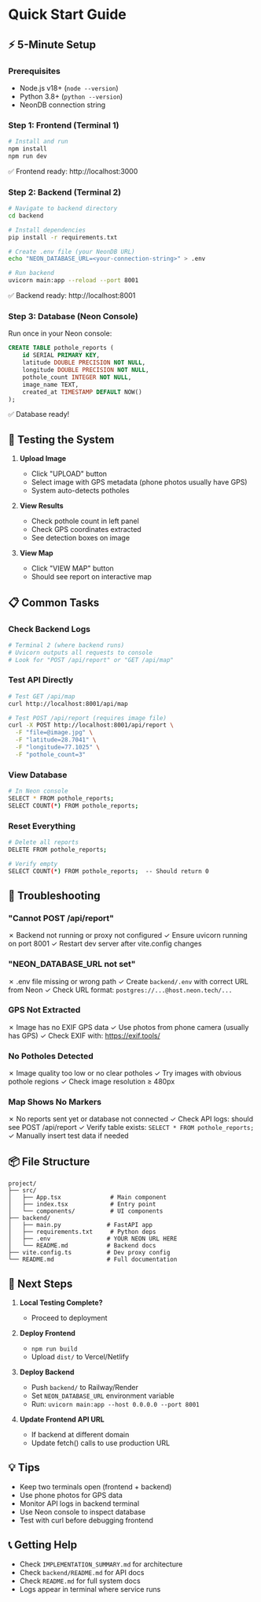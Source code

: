 # Quick Start Guide

## ⚡ 5-Minute Setup

### Prerequisites
- Node.js v18+ (`node --version`)
- Python 3.8+ (`python --version`)
- NeonDB connection string

### Step 1: Frontend (Terminal 1)

```bash
# Install and run
npm install
npm run dev
```

✅ Frontend ready: http://localhost:3000

### Step 2: Backend (Terminal 2)

```bash
# Navigate to backend directory
cd backend

# Install dependencies
pip install -r requirements.txt

# Create .env file (your NeonDB URL)
echo "NEON_DATABASE_URL=<your-connection-string>" > .env

# Run backend
uvicorn main:app --reload --port 8001
```

✅ Backend ready: http://localhost:8001

### Step 3: Database (Neon Console)

Run once in your Neon console:

```sql
CREATE TABLE pothole_reports (
    id SERIAL PRIMARY KEY,
    latitude DOUBLE PRECISION NOT NULL,
    longitude DOUBLE PRECISION NOT NULL,
    pothole_count INTEGER NOT NULL,
    image_name TEXT,
    created_at TIMESTAMP DEFAULT NOW()
);
```

✅ Database ready!

## 🧪 Testing the System

1. **Upload Image**
   - Click "UPLOAD" button
   - Select image with GPS metadata (phone photos usually have GPS)
   - System auto-detects potholes

2. **View Results**
   - Check pothole count in left panel
   - Check GPS coordinates extracted
   - See detection boxes on image

3. **View Map**
   - Click "VIEW MAP" button
   - Should see report on interactive map

## 📋 Common Tasks

### Check Backend Logs
```bash
# Terminal 2 (where backend runs)
# Uvicorn outputs all requests to console
# Look for "POST /api/report" or "GET /api/map"
```

### Test API Directly
```bash
# Test GET /api/map
curl http://localhost:8001/api/map

# Test POST /api/report (requires image file)
curl -X POST http://localhost:8001/api/report \
  -F "file=@image.jpg" \
  -F "latitude=28.7041" \
  -F "longitude=77.1025" \
  -F "pothole_count=3"
```

### View Database
```bash
# In Neon console
SELECT * FROM pothole_reports;
SELECT COUNT(*) FROM pothole_reports;
```

### Reset Everything
```bash
# Delete all reports
DELETE FROM pothole_reports;

# Verify empty
SELECT COUNT(*) FROM pothole_reports;  -- Should return 0
```

## 🐛 Troubleshooting

### "Cannot POST /api/report"
✗ Backend not running or proxy not configured
✓ Ensure uvicorn running on port 8001
✓ Restart dev server after vite.config changes

### "NEON_DATABASE_URL not set"
✗ .env file missing or wrong path
✓ Create `backend/.env` with correct URL from Neon
✓ Check URL format: `postgres://...@host.neon.tech/...`

### GPS Not Extracted
✗ Image has no EXIF GPS data
✓ Use photos from phone camera (usually has GPS)
✓ Check EXIF with: https://exif.tools/

### No Potholes Detected
✗ Image quality too low or no clear potholes
✓ Try images with obvious pothole regions
✓ Check image resolution ≥ 480px

### Map Shows No Markers
✗ No reports sent yet or database not connected
✓ Check API logs: should see POST /api/report
✓ Verify table exists: `SELECT * FROM pothole_reports;`
✓ Manually insert test data if needed

## 📦 File Structure

```
project/
├── src/
│   ├── App.tsx              # Main component
│   ├── index.tsx            # Entry point
│   └── components/          # UI components
├── backend/
│   ├── main.py             # FastAPI app
│   ├── requirements.txt     # Python deps
│   ├── .env                # YOUR NEON URL HERE
│   └── README.md           # Backend docs
├── vite.config.ts          # Dev proxy config
└── README.md               # Full documentation
```

## 🚀 Next Steps

1. **Local Testing Complete?**
   - Proceed to deployment

2. **Deploy Frontend**
   - `npm run build`
   - Upload `dist/` to Vercel/Netlify

3. **Deploy Backend**
   - Push `backend/` to Railway/Render
   - Set `NEON_DATABASE_URL` environment variable
   - Run: `uvicorn main:app --host 0.0.0.0 --port 8001`

4. **Update Frontend API URL**
   - If backend at different domain
   - Update fetch() calls to use production URL

## 💡 Tips

- Keep two terminals open (frontend + backend)
- Use phone photos for GPS data
- Monitor API logs in backend terminal
- Use Neon console to inspect database
- Test with curl before debugging frontend

## 📞 Getting Help

- Check `IMPLEMENTATION_SUMMARY.md` for architecture
- Check `backend/README.md` for API docs
- Check `README.md` for full system docs
- Logs appear in terminal where service runs
